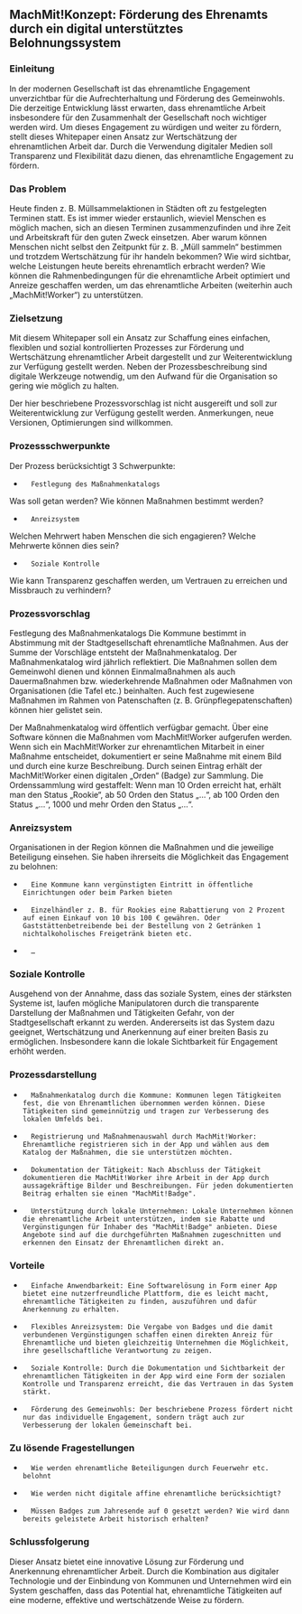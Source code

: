 ## MachMit!Konzept: Förderung des Ehrenamts durch ein digital unterstütztes Belohnungssystem

### Einleitung

In der modernen Gesellschaft ist das ehrenamtliche Engagement unverzichtbar für die Aufrechterhaltung und Förderung des Gemeinwohls. Die derzeitige Entwicklung lässt erwarten, dass ehrenamtliche Arbeit insbesondere für den Zusammenhalt der Gesellschaft noch wichtiger werden wird. Um dieses Engagement zu würdigen und weiter zu fördern, stellt dieses Whitepaper einen Ansatz zur Wertschätzung der ehrenamtlichen Arbeit dar. Durch die Verwendung digitaler Medien soll Transparenz und Flexibilität dazu dienen, das ehrenamtliche Engagement zu fördern.

### Das Problem

Heute finden z. B. Müllsammelaktionen in Städten oft zu festgelegten Terminen statt. Es ist immer wieder erstaunlich, wieviel Menschen es möglich machen, sich an diesen Terminen zusammenzufinden und ihre Zeit und Arbeitskraft für den guten Zweck einsetzen. Aber warum können Menschen nicht selbst den Zeitpunkt für z. B. „Müll sammeln“ bestimmen und trotzdem Wertschätzung für ihr handeln bekommen? Wie wird sichtbar, welche Leistungen heute bereits ehrenamtlich erbracht werden? Wie können die Rahmenbedingungen für die ehrenamtliche Arbeit optimiert und Anreize geschaffen werden, um das ehrenamtliche Arbeiten (weiterhin auch „MachMit!Worker“) zu unterstützen.

### Zielsetzung

Mit diesem Whitepaper soll ein Ansatz zur Schaffung eines einfachen, flexiblen und sozial kontrollierten Prozesses zur Förderung und Wertschätzung ehrenamtlicher Arbeit dargestellt und zur Weiterentwicklung zur Verfügung gestellt werden. Neben der Prozessbeschreibung sind digitale Werkzeuge notwendig, um den Aufwand für die Organisation so gering wie möglich zu halten.

Der hier beschriebene Prozessvorschlag ist nicht ausgereift und soll zur Weiterentwicklung zur Verfügung gestellt werden. Anmerkungen, neue Versionen, Optimierungen sind willkommen.

### Prozessschwerpunkte

Der Prozess berücksichtigt 3 Schwerpunkte:

-       Festlegung des Maßnahmenkatalogs
Was soll getan werden? Wie können Maßnahmen bestimmt werden?

-       Anreizsystem
Welchen Mehrwert haben Menschen die sich engagieren? Welche Mehrwerte können dies sein?

-       Soziale Kontrolle
Wie kann Transparenz geschaffen werden, um Vertrauen zu erreichen und Missbrauch zu verhindern?

### Prozessvorschlag

Festlegung des Maßnahmenkatalogs
Die Kommune bestimmt in Abstimmung mit der Stadtgesellschaft ehrenamtliche Maßnahmen. Aus der Summe der Vorschläge entsteht der Maßnahmenkatalog. Der Maßnahmenkatalog wird jährlich reflektiert. Die Maßnahmen sollen dem Gemeinwohl dienen und können Einmalmaßnahmen als auch Dauermaßnahmen bzw. wiederkehrende Maßnahmen oder Maßnahmen von Organisationen (die Tafel etc.) beinhalten. Auch fest zugewiesene Maßnahmen im Rahmen von Patenschaften (z. B. Grünpflegepatenschaften) können hier gelistet sein.

Der Maßnahmenkatalog wird öffentlich verfügbar gemacht. Über eine Software können die Maßnahmen vom MachMit!Worker aufgerufen werden. Wenn sich ein MachMit!Worker zur ehrenamtlichen Mitarbeit in einer Maßnahme entscheidet, dokumentiert er seine Maßnahme mit einem Bild und durch eine kurze Beschreibung. Durch seinen Eintrag erhält der MachMit!Worker einen digitalen „Orden“ (Badge) zur Sammlung. Die Ordenssammlung wird gestaffelt: Wenn man 10 Orden erreicht hat, erhält man den Status „Rookie“, ab 50 Orden den Status „…“, ab 100 Orden den Status „…“, 1000 und mehr Orden den Status „…“.

### Anreizsystem
Organisationen in der Region können die Maßnahmen und die jeweilige Beteiligung einsehen. Sie haben ihrerseits die Möglichkeit das Engagement zu belohnen:

-       Eine Kommune kann vergünstigten Eintritt in öffentliche Einrichtungen oder beim Parken bieten

-       Einzelhändler z. B. für Rookies eine Rabattierung von 2 Prozent auf einen Einkauf von 10 bis 100 € gewähren. Oder Gaststättenbetreibende bei der Bestellung von 2 Getränken 1 nichtalkoholisches Freigetränk bieten etc.

-       …

### Soziale Kontrolle
Ausgehend von der Annahme, dass das soziale System, eines der stärksten Systeme ist, laufen mögliche Manipulatoren durch die transparente Darstellung der Maßnahmen und Tätigkeiten Gefahr, von der Stadtgesellschaft erkannt zu werden. Andererseits ist das System dazu geeignet, Wertschätzung und Anerkennung auf einer breiten Basis zu ermöglichen. Insbesondere kann die lokale Sichtbarkeit für Engagement erhöht werden.

### Prozessdarstellung

-       Maßnahmenkatalog durch die Kommune: Kommunen legen Tätigkeiten fest, die von Ehrenamtlichen übernommen werden können. Diese Tätigkeiten sind gemeinnützig und tragen zur Verbesserung des lokalen Umfelds bei.

-       Registrierung und Maßnahmenauswahl durch MachMit!Worker: Ehrenamtliche registrieren sich in der App und wählen aus dem Katalog der Maßnahmen, die sie unterstützen möchten.

-       Dokumentation der Tätigkeit: Nach Abschluss der Tätigkeit dokumentieren die MachMit!Worker ihre Arbeit in der App durch aussagekräftige Bilder und Beschreibungen. Für jeden dokumentierten Beitrag erhalten sie einen "MachMit!Badge".

-       Unterstützung durch lokale Unternehmen: Lokale Unternehmen können die ehrenamtliche Arbeit unterstützen, indem sie Rabatte und Vergünstigungen für Inhaber des "MachMit!Badge" anbieten. Diese Angebote sind auf die durchgeführten Maßnahmen zugeschnitten und erkennen den Einsatz der Ehrenamtlichen direkt an.

### Vorteile

-       Einfache Anwendbarkeit: Eine Softwarelösung in Form einer App bietet eine nutzerfreundliche Plattform, die es leicht macht, ehrenamtliche Tätigkeiten zu finden, auszuführen und dafür Anerkennung zu erhalten.

-       Flexibles Anreizsystem: Die Vergabe von Badges und die damit verbundenen Vergünstigungen schaffen einen direkten Anreiz für Ehrenamtliche und bieten gleichzeitig Unternehmen die Möglichkeit, ihre gesellschaftliche Verantwortung zu zeigen.

-       Soziale Kontrolle: Durch die Dokumentation und Sichtbarkeit der ehrenamtlichen Tätigkeiten in der App wird eine Form der sozialen Kontrolle und Transparenz erreicht, die das Vertrauen in das System stärkt.

-       Förderung des Gemeinwohls: Der beschriebene Prozess fördert nicht nur das individuelle Engagement, sondern trägt auch zur Verbesserung der lokalen Gemeinschaft bei.

### Zu lösende Fragestellungen

-       Wie werden ehrenamtliche Beteiligungen durch Feuerwehr etc. belohnt

-       Wie werden nicht digitale affine ehrenamtliche berücksichtigt?

-       Müssen Badges zum Jahresende auf 0 gesetzt werden? Wie wird dann bereits geleistete Arbeit historisch erhalten?

### Schlussfolgerung

Dieser Ansatz bietet eine innovative Lösung zur Förderung und Anerkennung ehrenamtlicher Arbeit. Durch die Kombination aus digitaler Technologie und der Einbindung von Kommunen und Unternehmen wird ein System geschaffen, dass das Potential hat, ehrenamtliche Tätigkeiten auf eine moderne, effektive und wertschätzende Weise zu fördern.